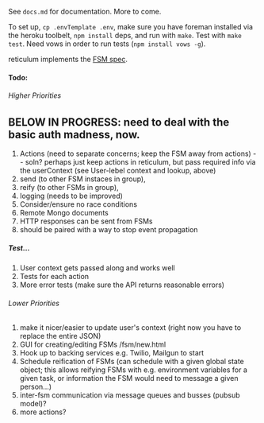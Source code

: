 See `docs.md` for documentation. More to come. 

To set up, `cp .envTemplate .env`, make sure you have foreman installed via the heroku toolbelt, `npm install` deps, and run with `make`. Test with `make test`. Need vows in order to run tests (`npm install vows -g`).

reticulum implements the [FSM spec](https://gist.github.com/ihodes/f009cc66422232f411b6).


#### Todo: 
###### Higher Priorities

 BELOW IN PROGRESS: need to deal with the basic auth madness, now. 
 --- 
1. Actions (need to separate concerns; keep the FSM away from actions)
  -- soln? perhaps just keep actions in reticulum, but pass required info via the userContext (see User-lebel context and lookup, above)
  1. send (to other FSM instaces in group),
  1. reify (to other FSMs in group),
  1. logging (needs to be improved)
1. Consider/ensure no race conditions
1. Remote Mongo documents
1. HTTP responses can be sent from FSMs
  1. should be paired with a way to stop event propagation
  
##### Test...
1. User context gets passed along and works well
1. Tests for each action
1. More error tests (make sure the API returns reasonable errors)


###### Lower Priorities
1. make it nicer/easier to update user's context (right now you have to replace the entire JSON)
1. GUI for creating/editing FSMs /fsm/new.html
1. Hook up to backing services e.g. Twilio, Mailgun to start
1. Schedule reification of FSMs (can schedule with a given global state object; this
   allows reifying FSMs with e.g. environment variables for a given task, or information
   the FSM would need to message a given person...)
1. inter-fsm communication via message queues and busses (pubsub model)?
1. more actions?
